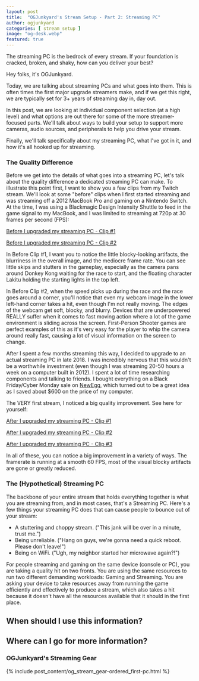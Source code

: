 ```yaml
---
layout: post
title:  "OGJunkyard's Stream Setup - Part 2: Streaming PC"
author: ogjunkyard
categories: [ stream setup ]
image: "og-desk.webp"
featured: true
---
```


The streaming PC is the bedrock of every stream. If your foundation is cracked, broken, and shaky, how can you deliver your best?

Hey folks, it's OGJunkyard.

Today, we are talking about streaming PCs and what goes into them. This is often times the first major upgrade streamers make, and if we get this right, we are typically set for 3+ years of streaming day in, day out.

In this post, we are looking at individual component selection (at a high level) and what options are out there for some of the more streamer-focused parts. We'll talk about ways to build your setup to support more cameras, audio sources, and peripherals to help you drive your stream.

Finally, we'll talk specifically about my streaming PC, what I've got in it, and how it's all hooked up for streaming.

### The Quality Difference

Before we get into the details of what goes into a streaming PC, let's talk about the quality difference a dedicated streaming PC can make. To illustrate this point first, I want to show you a few clips from my Twitch stream. We'll look at some "before" clips when I first started streaming and was streaming off a 2012 MacBook Pro and gaming on a Nintendo Switch. At the time, I was using a Blackmagic Design Intensity Shuttle to feed in the game signal to my MacBook, and I was limited to streaming at 720p at 30 frames per second (FPS):

[Before I upgraded my streaming PC - Clip #1](https://www.twitch.tv/ogjunkyard/clip/TameAltruisticBeefBibleThump)

[Before I upgraded my streaming PC - Clip #2](https://www.twitch.tv/ogjunkyard/clip/WimpySincereEggplantCeilingCat)

In Before Clip \#1, I want you to notice the little blocky-looking artifacts, the blurriness in the overall image, and the mediocre frame rate. You can see little skips and stutters in the gameplay, especially as the camera pans around Donkey Kong waiting for the race to start, and the floating character Lakitu holding the starting lights in the top left.

In Before Clip \#2, when the speed picks up during the race and the race goes around a corner, you'll notice that even my webcam image in the lower left-hand corner takes a hit, even though I'm not really moving. The edges of the webcam get soft, blocky, and blurry. Devices that are underpowered REALLY suffer when it comes to fast moving action where a lot of the game environment is sliding across the screen. First-Person Shooter games are perfect examples of this as it's very easy for the player to whip the camera around really fast, causing a lot of visual information on the screen to change.

After I spent a few months streaming this way, I decided to upgrade to an actual streaming PC in late 2018. I was incredibly nervous that this wouldn't be a worthwhile investment (even though I was streaming 20-50 hours a week on a computer built in 2012). I spent a lot of time researching components and talking to friends. I bought everything on a Black Friday/Cyber Monday sale on [NewEgg](https://www.newegg.com), which turned out to be a great idea as I saved about $600 on the price of my computer.

The VERY first stream, I noticed a big quality improvement. See here for yourself:

[After I upgraded my streaming PC - Clip #1](https://www.twitch.tv/ogjunkyard/clip/FunSnappyCasetteMrDestructoid)

[After I upgraded my streaming PC - Clip #2](https://www.twitch.tv/ogjunkyard/clip/FrailArbitraryGuanacoHumbleLife)

[After I upgraded my streaming PC - Clip #3](https://www.twitch.tv/ogjunkyard/clip/SmoothMoralShrewPermaSmug)

In all of these, you can notice a big improvement in a variety of ways. The framerate is running at a smooth 60 FPS, most of the visual blocky artifacts are gone or greatly reduced.

### The (Hypothetical) Streaming PC

The backbone of your entire stream that holds everything together is what you are streaming from, and in most cases, that's a Streaming PC. Here's a few things your streaming PC does that can cause people to bounce out of your stream:

- A stuttering and choppy stream. ("This jank will be over in a minute, trust me.")
- Being unreliable. ("Hang on guys, we're gonna need a quick reboot. Please don't leave!")
- Being on WiFi. ("Ugh, my neighbor started her microwave again?!")

For people streaming and gaming on the same device (console or PC), you are taking a quality hit on two fronts. You are using the same resources to run two different demanding workloads: Gaming and Streaming. You are asking your device to take resources away from running the game efficiently and effectively to produce a stream, which also takes a hit because it doesn't have all the resources available that it should in the first place.


## When should I use this information?

## Where can I go for more information?


### OGJunkyard's Streaming Gear

{% include post_content/og_stream_gear-ordered_first-pc.html %}
